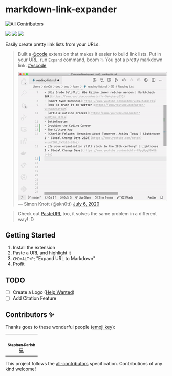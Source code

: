 # markdown-link-expander
<!-- ALL-CONTRIBUTORS-BADGE:START - Do not remove or modify this section -->
[![All Contributors](https://img.shields.io/badge/all_contributors-1-orange.svg?style=flat-square)](#contributors-)
<!-- ALL-CONTRIBUTORS-BADGE:END -->

![](https://badgen.net/vs-marketplace/v/skn0tt.markdown-link-expander)
![](https://badgen.net/vs-marketplace/d/skn0tt.markdown-link-expander)
![](https://badgen.net/vs-marketplace/i/skn0tt.markdown-link-expander)

Easily create pretty link lists from your URLs.

> Built a <a href="https://twitter.com/code?ref_src=twsrc%5Etfw">@code</a> extension that makes it easier to build link lists.
> Put in your URL, run `Expand` command, boom 💥
> You got a pretty markdown link.
> <a href="https://twitter.com/hashtag/vscode?src=hash&amp;ref_src=twsrc%5Etfw">#vscode</a>
> <br>
> 
> ![Demo Gif](./demo.gif)<br>
> &mdash; Simon Knott (@skn0tt) <a href="https://twitter.com/skn0tt/status/1280128212559958016?ref_src=twsrc%5Etfw">July 6, 2020</a>

> Check out [PasteURL](https://github.com/kukushi/PasteURL) too, it solves the same problem in a different way! :D

## Getting Started

1. Install the extension
2. Paste a URL and highlight it
3. `CMD+ALT+P`; "Expand URL to Markdown"
4. Profit

## TODO

- [ ] Create a Logo ([Help Wanted](mailto:info@simonknott.de?subject=I%20wanna%20help%20you%20with%20markdown-link-expander!&body=Hi%20Simon%2C%0A%0A...%0A))
- [ ] Add Citation Feature

## Contributors ✨

Thanks goes to these wonderful people ([emoji key](https://allcontributors.org/docs/en/emoji-key)):

<!-- ALL-CONTRIBUTORS-LIST:START - Do not remove or modify this section -->
<!-- prettier-ignore-start -->
<!-- markdownlint-disable -->
<table>
  <tr>
    <td align="center"><a href="http://stephen.parish.co"><img src="https://avatars.githubusercontent.com/u/840677?v=4?s=100" width="100px;" alt=""/><br /><sub><b>Stephen Parish</b></sub></a><br /><a href="https://github.com/Skn0tt/markdown-link-expander/commits?author=stephenparish" title="Code">💻</a></td>
  </tr>
</table>

<!-- markdownlint-restore -->
<!-- prettier-ignore-end -->

<!-- ALL-CONTRIBUTORS-LIST:END -->

This project follows the [all-contributors](https://github.com/all-contributors/all-contributors) specification. Contributions of any kind welcome!